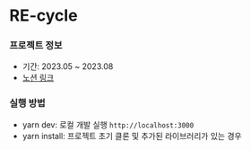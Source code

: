 # RE-cycle

### 프로젝트 정보

- 기간: 2023.05 ~ 2023.08
- [노션 링크](https://www.notion.so/doxx/Router-d66839d37046490dacf3eee8900abfaf)

### 실행 방법

- yarn dev: 로컬 개발 실행 `http://localhost:3000`
- yarn install: 프로젝트 초기 클론 및 추가된 라이브러리가 있는 경우
